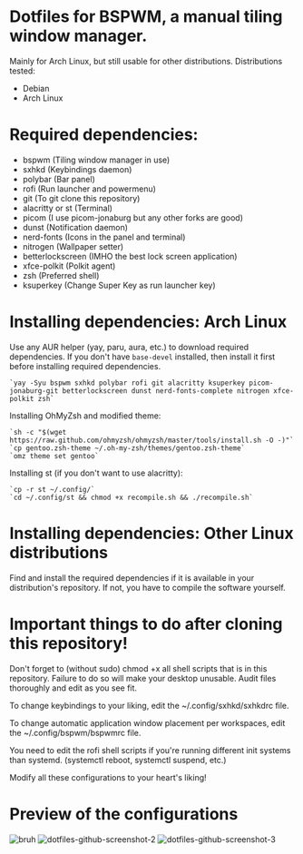 # Dotfiles for BSPWM, a manual tiling window manager.

Mainly for Arch Linux, but still usable for other distributions. 
Distributions tested:

- Debian
- Arch Linux

# Required dependencies:
- bspwm (Tiling window manager in use)
- sxhkd (Keybindings daemon)
- polybar (Bar panel)
- rofi (Run launcher and powermenu)
- git (To git clone this repository)
- alacritty or st (Terminal)
- picom (I use picom-jonaburg but any other forks are good)
- dunst (Notification daemon)
- nerd-fonts (Icons in the panel and terminal)
- nitrogen (Wallpaper setter)
- betterlockscreen (IMHO the best lock screen application)
- xfce-polkit (Polkit agent)
- zsh (Preferred shell)
- ksuperkey (Change Super Key as run launcher key)

# Installing dependencies: Arch Linux
Use any AUR helper (yay, paru, aura, etc.) to download required dependencies. If you don't have `base-devel` installed, then install it first before installing required dependencies. 

    `yay -Syu bspwm sxhkd polybar rofi git alacritty ksuperkey picom-jonaburg-git betterlockscreen dunst nerd-fonts-complete nitrogen xfce-polkit zsh`

Installing OhMyZsh and modified theme:

    `sh -c "$(wget https://raw.github.com/ohmyzsh/ohmyzsh/master/tools/install.sh -O -)"`
    `cp gentoo.zsh-theme ~/.oh-my-zsh/themes/gentoo.zsh-theme`
    `omz theme set gentoo`

Installing st (if you don't want to use alacritty):

    `cp -r st ~/.config/`
    `cd ~/.config/st && chmod +x recompile.sh && ./recompile.sh`

# Installing dependencies: Other Linux distributions
Find and install the required dependencies if it is available in your distribution's repository. If not, you have to compile the software yourself. 

# Important things to do after cloning this repository!

Don't forget to (without sudo) chmod +x all shell scripts that is in this repository. Failure to do so will make your desktop unusable. Audit files thoroughly and edit as you see fit.

To change keybindings to your liking, edit the ~/.config/sxhkd/sxhkdrc file.

To change automatic application window placement per workspaces, edit the ~/.config/bspwm/bspwmrc file.

You need to edit the rofi shell scripts if you're running different init systems than systemd. (systemctl reboot, systemctl suspend, etc.)

Modify all these configurations to your heart's liking!

# Preview of the configurations
![bruh](https://user-images.githubusercontent.com/105838572/180804119-8c26b5da-00b4-47f1-8a9b-68a160dd4cd1.png)
![dotfiles-github-screenshot-2](https://user-images.githubusercontent.com/105838572/180804231-4e0c3c07-74a2-4c41-89e0-6bd8c23a4030.png)
![dotfiles-github-screenshot-3](https://user-images.githubusercontent.com/105838572/180922914-80d32093-3ecb-4354-9b0a-6b883c4c3184.png)
